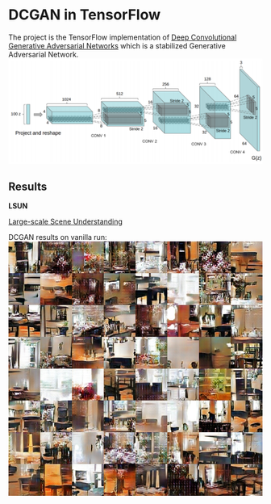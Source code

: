 # DCGAN in TensorFlow
The project is the TensorFlow implementation of [Deep Convolutional Generative Adversarial Networks](https://arxiv.org/abs/1511.06434) which is a stabilized Generative Adversarial Network.
![DCGAN](https://github.com/carpedm20/DCGAN-tensorflow/blob/master/DCGAN.png)

## Results
**LSUN**

[Large-scale Scene Understanding](http://www.yf.io/p/lsun)

DCGAN results on vanilla run:
![DCGAN experiment 1](/assets/dcgan_exp_1.jpg)